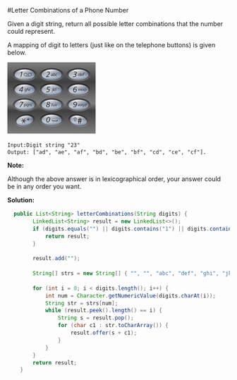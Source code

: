 #Letter Combinations of a Phone Number

Given a digit string, return all possible letter combinations that the number could represent.

A mapping of digit to letters (just like on the telephone buttons) is given below.

![17.题目](..//image/17.题目.svg.png)

```
Input:Digit string "23"
Output: ["ad", "ae", "af", "bd", "be", "bf", "cd", "ce", "cf"].
```

**Note:**

Although the above answer is in lexicographical order, your answer could be in any order you want.

**Solution:**

```java
  public List<String> letterCombinations(String digits) {
		LinkedList<String> result = new LinkedList<>();
		if (digits.equals("") || digits.contains("1") || digits.contains("0")) {
			return result;
		}

		result.add("");

		String[] strs = new String[] { "", "", "abc", "def", "ghi", "jkl", "mna", "pqrs", "tuv", "wxyz" };

		for (int i = 0; i < digits.length(); i++) {
			int num = Character.getNumericValue(digits.charAt(i));
			String str = strs[num];
			while (result.peek().length() == i) {
				String s = result.pop();
				for (char c1 : str.toCharArray()) {
					result.offer(s + c1);
				}
			}
		}
		return result;
	}
```
